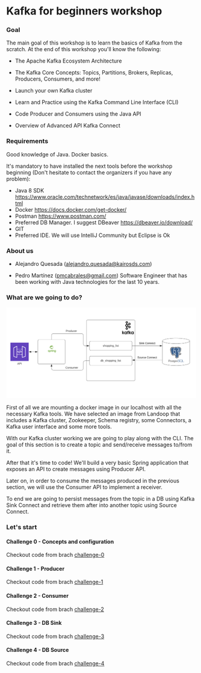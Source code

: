 # Kafka for beginners workshop

### Goal

The main goal of this workshop is to learn the basics of Kafka from the scratch. At the end of this workshop you'll know the following:

* The  Apache Kafka Ecosystem Architecture

* The Kafka Core Concepts: Topics, Partitions, Brokers, Replicas, Producers, Consumers, and more!

* Launch your own Kafka cluster

* Learn and Practice using the Kafka Command Line Interface (CLI)

* Code Producer and Consumers using the Java API 

* Overview of Advanced API Kafka Connect

### Requirements

Good knowledge of Java. Docker basics.

It's mandatory to have installed the next tools before the workshop beginning (Don't hesitate to contact the organizers if you have any problem):

* Java 8 SDK https://www.oracle.com/technetwork/es/java/javase/downloads/index.html
* Docker https://docs.docker.com/get-docker/
* Postman https://www.postman.com/
* Preferred DB Manager. I suggest DBeaver https://dbeaver.io/download/
* GIT
* Preferred IDE. We will use IntelliJ Community but Eclipse is Ok

### About us

* Alejandro Quesada (alejandro.quesada@kairosds.com) 

* Pedro Martínez (pmcabrales@gmail.com) Software Engineer that has been working with Java technologies for the last 10 years.

### What are we going to do?

![workshop_structure](workshop_structure.png?raw=true "Workshop Structure") 

First of all we are mounting a docker image in our localhost with all the necessary Kafka tools. We have selected an image from Landoop that includes a Kafka cluster, Zookeeper, Schema registry, some Connectors, a Kafka user interface and some more tools.

With our Kafka cluster working we are going to play along with the CLI. The goal of this section is to create a topic and send/receive messages to/from it.

After that it's time to code! We'll build a very basic Spring application that exposes an API to create messages using Producer API.

Later on, in order to consume the messages produced in the previous section, we will use the Consumer API to implement a receiver.

To end we are going to persist messages from the topic in a DB using Kafka Sink Connect and retrieve them after into another topic using Source Connect.


### Let's start
#### Challenge 0 - Concepts and configuration

Checkout code from brach [challenge-0](https://github.com/pmcabrales/kafka-workshop/blob/challenge-0/README.md)

#### Challenge 1 - Producer

Checkout code from brach [challenge-1](https://github.com/pmcabrales/kafka-workshop/blob/challenge-1/README.md)

#### Challenge 2 - Consumer

Checkout code from brach [challenge-2](https://github.com/pmcabrales/kafka-workshop/blob/challenge-2/README.md)

#### Challenge 3 - DB Sink

Checkout code from brach [challenge-3](https://github.com/pmcabrales/kafka-workshop/blob/challenge-3/README.md)

#### Challenge 4 - DB Source

Checkout code from brach [challenge-4](https://github.com/pmcabrales/kafka-workshop/blob/challenge-4/README.md)